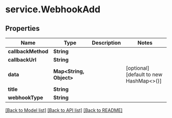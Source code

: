 # service.WebhookAdd

## Properties
Name | Type | Description | Notes
------------ | ------------- | ------------- | -------------
**callbackMethod** | **String** |  | 
**callbackUrl** | **String** |  | 
**data** | **Map&lt;String, Object&gt;** |  | [optional] [default to new HashMap<>()]
**title** | **String** |  | 
**webhookType** | **String** |  | 

[[Back to Model list]](../README.md#documentation-for-models) [[Back to API list]](../README.md#documentation-for-api-endpoints) [[Back to README]](../README.md)


